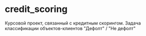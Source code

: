 # credit_scoring
Курсовой проект, связанный с кредитным скорингом. Задача классификации объектов-клиентов "Дефолт" / "Не дефолт"

